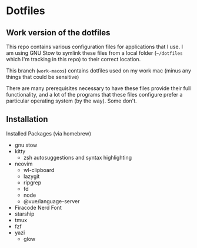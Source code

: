 # Dotfiles

## Work version of the dotfiles

This repo contains various configuration files for applications that I use. I am using GNU Stow to symlink these files from a local folder (`~/dotfiles` which I'm tracking in this repo) to their correct location.

This branch (`work-macos`) contains dotfiles used on my work mac (minus any things that could be sensitive)

There are many prerequisites necessary to have these files provide their full functionality, and a lot of the programs that these files configure prefer a particular operating system (by the way). Some don't.

## Installation

Installed Packages (via homebrew)

- gnu stow
- kitty
  - zsh autosuggestions and syntax highlighting
- neovim
  - wl-clipboard
  - lazygit
  - ripgrep
  - fd
  - node
  - @vue/language-server
- Firacode Nerd Font
- starship
- tmux
- fzf
- yazi
  - glow
